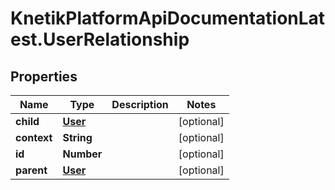 # KnetikPlatformApiDocumentationLatest.UserRelationship

## Properties
Name | Type | Description | Notes
------------ | ------------- | ------------- | -------------
**child** | [**User**](User.md) |  | [optional] 
**context** | **String** |  | [optional] 
**id** | **Number** |  | [optional] 
**parent** | [**User**](User.md) |  | [optional] 



